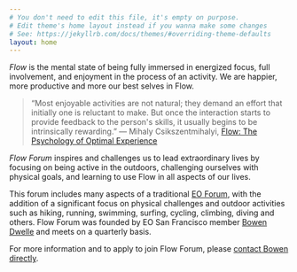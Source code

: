 ```yaml
---
# You don't need to edit this file, it's empty on purpose.
# Edit theme's home layout instead if you wanna make some changes
# See: https://jekyllrb.com/docs/themes/#overriding-theme-defaults
layout: home
---
```


_Flow_ is the mental state of being fully immersed in energized focus, full involvement, and enjoyment in the process of an activity. We are happier, more productive and more our best selves in Flow.

> “Most enjoyable activities are not natural; they demand an effort that initially one is reluctant to make. But once the interaction starts to provide feedback to the person's skills, it usually begins to be intrinsically rewarding.” 
― Mihaly Csikszentmihalyi, [Flow: The Psychology of Optimal Experience](https://www.goodreads.com/book/show/66354.Flow)

_Flow Forum_ inspires and challenges us to lead extraordinary lives by focusing on being active in the outdoors, challenging ourselves with physical goals, and learning to use Flow in all aspects of our lives.

This forum includes many aspects of a traditional [EO Forum](http://www.eonetwork.org/why-join/forum/), with the addition of a significant focus on physical challenges and outdoor activities such as hiking, running, swimming, surfing, cycling, climbing, diving and others. Flow Forum was founded by EO San Francisco member [Bowen Dwelle](http://bowendwelle.com) and meets on a quarterly basis. 

For more information and to apply to join Flow Forum, please [contact Bowen directly](mailto:bdwelle+flowforum@gmail.com).

